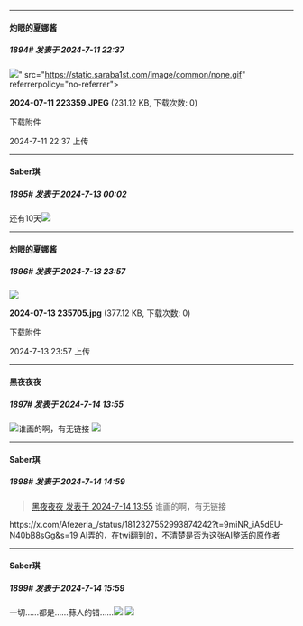 ﻿
*****

####  灼眼的夏娜酱  
##### 1894#       发表于 2024-7-11 22:37

<img src="https://img.saraba1st.com/forum/202407/11/223751suku73st3zus6633.jpeg" referrerpolicy="no-referrer">" src="https://static.saraba1st.com/image/common/none.gif" referrerpolicy="no-referrer">

<strong>2024-07-11 223359.JPEG</strong> (231.12 KB, 下载次数: 0)

下载附件

2024-7-11 22:37 上传


*****

####  Saber琪  
##### 1895#       发表于 2024-7-13 00:02

还有10天<img src="https://static.saraba1st.com/image/smiley/face2017/006.png" referrerpolicy="no-referrer">


*****

####  灼眼的夏娜酱  
##### 1896#       发表于 2024-7-13 23:57

<img src="https://img.saraba1st.com/forum/202407/13/235750l424m2jxfmu2ll42.jpg" referrerpolicy="no-referrer">

<strong>2024-07-13 235705.jpg</strong> (377.12 KB, 下载次数: 0)

下载附件

2024-7-13 23:57 上传


*****

####  黑夜夜夜  
##### 1897#       发表于 2024-7-14 13:55

<img src="https://static.saraba1st.com/image/smiley/face2017/118.png" referrerpolicy="no-referrer">谁画的啊，有无链接
<img src="https://tg-image.com/file/1831e911dcd79e22cf155.jpg" referrerpolicy="no-referrer">


*****

####  Saber琪  
##### 1898#       发表于 2024-7-14 14:59

<blockquote><a href="httphttps://bbs.saraba1st.com/2b/forum.php?mod=redirect&amp;goto=findpost&amp;pid=65580779&amp;ptid=2152053" target="_blank">黑夜夜夜 发表于 2024-7-14 13:55</a>
谁画的啊，有无链接</blockquote>
https://x.com/Afezeria_/status/1812327552993874242?t=9miNR_iA5dEU-N40bB8sGg&amp;s=19
AI弄的，在twi翻到的，不清楚是否为这张AI整活的原作者


*****

####  Saber琪  
##### 1899#       发表于 2024-7-14 15:59

一切……都是……蒜人的错……<img src="https://static.saraba1st.com/image/smiley/face2017/153.png" referrerpolicy="no-referrer">
<img src="https://p.sda1.dev/18/f29e14b4f426934de1465b749d1a1a33/image.jpg" referrerpolicy="no-referrer">

